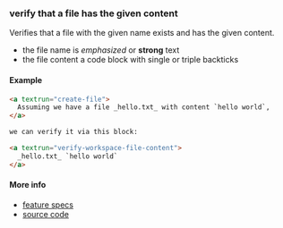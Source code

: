 ### verify that a file has the given content

Verifies that a file with the given name exists and has the given content.

- the file name is _emphasized_ or **strong** text
- the file content a code block with single or triple backticks

#### Example

```html
<a textrun="create-file">
  Assuming we have a file _hello.txt_ with content `hello world`,
</a>

we can verify it via this block:

<a textrun="verify-workspace-file-content">
  _hello.txt_ `hello world`
</a>
```

#### More info

- [feature specs](../../text-runner/features/actions/built-in/verify-workspace-file-content/verify-workspace-file-content.feature)
- [source code](../../text-runner/src/actions/built-in/verify-workspace-file-content.ts)
